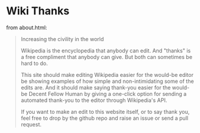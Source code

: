 # Wiki Thanks

from about.html:

> Increasing the civility in the world
>
> Wikipedia is the encyclopedia that anybody can edit. And "thanks" is a free compliment that anybody can give. But both can sometimes be hard to do.
>
> This site should make editing Wikipedia easier for the would-be editor be showing examples of how simple and non-intimidating some of the edits are. And it should make saying thank-you easier for the would-be Decent Fellow Human by giving a one-click option for sending a automated thank-you to the editor through Wikipedia's API.
>
> If you want to make an edit to this website itself, or to say thank you, feel free to drop by the github repo and raise an issue or send a pull request.
